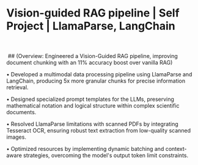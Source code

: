 # Vision-guided RAG pipeline | Self Project | LlamaParse, LangChain                                         
 ## (Overview: Engineered a Vision-Guided RAG pipeline, improving document chunking with an 11% accuracy boost over vanilla RAG)

• Developed a multimodal data processing pipeline using LlamaParse and LangChain, producing 5x more granular chunks for precise information retrieval.

• Designed specialized prompt templates for the LLMs, preserving mathematical notation and logical structure within complex scientific documents.

• Resolved LlamaParse limitations with scanned PDFs by integrating Tesseract OCR, ensuring robust text extraction from low-quality scanned images.

• Optimized resources by implementing dynamic batching and context-aware strategies, overcoming the model's output token limit constraints.

